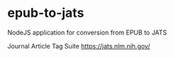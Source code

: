 # epub-to-jats
NodeJS application for conversion from EPUB to JATS

Journal Article Tag Suite <https://jats.nlm.nih.gov/>
